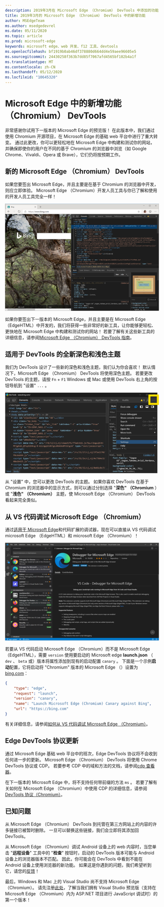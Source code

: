 ```yaml
---
description: 2019年3月在 Microsoft Edge （Chromium） DevTools 中添加的功能
title: 2019年3月的 Microsoft Edge （Chromium） DevTools 中的新增功能
author: MSEdgeTeam
ms.author: msedgedevrel
ms.date: 05/11/2020
ms.topic: article
ms.prod: microsoft-edge
keywords: microsoft edge、web 开发、f12 工具、devtools
ms.openlocfilehash: bf1919b0ab46df378880d664dd4e59aee96605e5
ms.sourcegitcommit: 24430258f363b7dd85f7067afd4565bf102b4a1f
ms.translationtype: MT
ms.contentlocale: zh-CN
ms.lasthandoff: 05/12/2020
ms.locfileid: "10645320"
---
```

# Microsoft Edge 中的新增功能（Chromium） DevTools

非常感谢你试用下一版本的 Microsoft Edge 的预览版！ 在此版本中，我们通过使用 Chromium 开源项目，在 Microsoft Edge 的基础 web 平台中进行了重大转变。 通过此更改，你可以更轻松地在 Microsoft Edge 中构建和测试你的网站，并确保即使你的用户在不同的基于 Chromium 的浏览器中浏览（如 Google Chrome、Vivaldi、Opera 或 Brave），它们仍将按预期工作。

## 新的 Microsoft Edge （Chromium） DevTools

如果您要签出 Microsoft Edge，并且主要是在基于 Chromium 的浏览器中开发，则应立即体验。 Microsoft Edge （Chromium）开发人员工具与你已了解和使用的开发人员工具完全一样！

![Microsoft Edge （Chromium） DevTools](./media/devtools.png)

如果你要签出下一版本的 Microsoft Edge，并且主要是在 Microsoft Edge （EdgeHTML）中开发的，我们将获得一些非常好的新工具，让你能够更轻松、更快地在 Microsoft Edge 中构建和测试你的网站！ 若要了解有关这些新工具的详细信息，请参阅[Microsoft Edge （Chromium） DevTools 指南](../devtools-guide-chromium.md)。

## 适用于 DevTools 的全新深色和浅色主题

我们为 DevTools 设计了一些新的深色和浅色主题，我们认为你会喜欢！ 默认情况下，Microsoft Edge （Chromium） DevTools 将使用深色主题。 若要更改 DevTools 的主题，请按 `Fn`  +  `F1` Windows 或 Mac 或使用 DevTools 右上角的按钮导航到 "设置" `...` 。

![Microsoft Edge （Chromium） DevTools 主菜单](./media/devtools-main-menu.png)

从 "设置" 中，您可以更改 DevTools 的主题。 如果你喜欢 DevTools 在基于 Chromium 的浏览器中的显示方式，则可以通过分别选择 "**深色" （Chromium** ）或 "**浅色" （Chromium）** 主题，使 Microsoft Edge （Chromium） DevTools 看起来完全类似。 

## 从 VS 代码调试 Microsoft Edge （Chromium）

通过[适用于 Microsoft Edge](https://marketplace.visualstudio.com/items?itemName=msjsdiag.debugger-for-edge)和代码扩展的调试器，现在可以直接从 VS 代码调试 microsoft Edge （EdgeHTML）和 microsoft Edge （Chromium）！

![用于边缘与代码扩展的调试器](./media/vscode-debugger.png)

若要从 VS 代码启动 Microsoft Edge （Chromium）而不是 Microsoft Edge （EdgeHTML），需要 `version` 使用要启动的 Microsoft edge **launch.json** （ `dev` 、 `beta` 或）版本将属性添加到现有的启动配置 `canary` 。 下面是一个示例**启动**配置，它将启动将 "Chromium" 版本的 Microsoft Edge （）设置为[bing.com](https://www.bing.com/)：

```json
{
    "type": "edge",
    "request": "launch",
    "version": "canary",
    "name": "Launch Microsoft Edge (Chromium) Canary against Bing",
    "url": "https://bing.com"
}
```

有关详细信息，请参阅[如何从 VS 代码调试 Microsoft Edge （Chromium）](../visual-studio-code/debugger-for-edge.md)。

## Edge DevTools 协议更新

通过 Microsoft Edge 基础 web 平台中的班次，Edge DevTools 协议将不会收到任何进一步的更新。 Microsoft Edge （Chromium） DevTools 将使用 Chrome DevTools 协议或 CDP。 若要参考 CDP 中的域和方法的文档，请参阅[cdp 查看器](https://chromedevtools.github.io/devtools-protocol/tot/Accessibility)。

在下一版本的 Microsoft Edge 中，将不支持任何带前缀的方法 `ms` 。 若要了解有关如何在 Microsoft Edge （Chromium）中使用 CDP 的详细信息，请参阅[DevTools 协议（Chromium）](../devtools-protocol-chromium.md)。

## 已知问题

从 Microsoft Edge （Chromium） DevTools 到托管在第三方网站上的内容的许多链接已被暂时删除。 一旦可以替换这些链接，我们会立即将其添加回 DevTools。


从 Microsoft Edge （Chromium）调试 Android 设备上的 web 内容时，当您单击 "**远程设备**" 工具中的 "**检查**" 按钮时，启动的 DevTools 版本可能与 Android 设备上的浏览器版本不匹配。 因此，你可能会在 DevTools 中看到不能在 Android 设备上使用浏览器的新功能。 如果这是你遇到的问题，我们希望听到它，请您的[反馈](../devtools-guide-chromium.md#getting-in-touch-with-the-microsoft-edge-devtools-team)！

最后，Windows 和 Mac 上的 Visual Studio 尚不支持 Microsoft Edge （Chromium）。 请先注册[此处](https://visualstudio.microsoft.com/vs/preview/)，了解当我们拥有 Visual Studio 预览版（支持在 Microsoft Edge （Chromium）内为 ASP.NET 项目进行 JavaScript 调试时）的第一个版本！  
